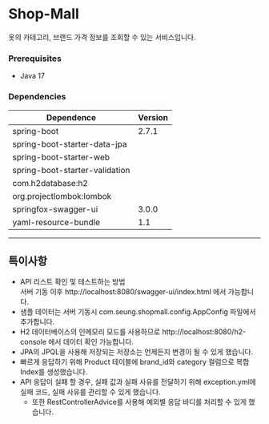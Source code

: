 # Shop-Mall
옷의 카테고리, 브랜드 가격 정보를 조회할 수 있는 서비스입니다.

### Prerequisites
- Java 17

### Dependencies
Dependence         |Version
-------------------|-------
spring-boot       |2.7.1
spring-boot-starter-data-jpa |
spring-boot-starter-web |
spring-boot-starter-validation |
com.h2database:h2 |
org.projectlombok:lombok |
springfox-swagger-ui | 3.0.0
yaml-resource-bundle | 1.1
----

## 특이사항
* API 리스트 확인 및 테스트하는 방법   
  서버 기동 이후 http://localhost:8080/swagger-ui/index.html 에서 가능합니다.    
* 샘플 데이터는 서버 기동시 com.seung.shopmall.config.AppConfig 파일에서 추가합니다.
* H2 데이터베이스의 인메모리 모드를 사용하므로 http://localhost:8080/h2-console 에서 데이터 확인 가능합니다.
* JPA의 JPQL을 사용해 저장되는 저장소는 언제든지 변경이 될 수 있게 했습니다.
* 빠르게 응답하기 위해 Product 테이블에 brand_id와 category 컬럼으로 복합 Index를 생성했습니다.
* API 응답이 실패 할 경우, 실패 값과 실패 사유를 전달하기 위해 exception.yml에 실패 코드, 실패 사유를 관리할 수 있게 했습니다.
  * 또한 RestControllerAdvice를 사용해 예외별 응답 바디를 처리할 수 있게 했습니다.
